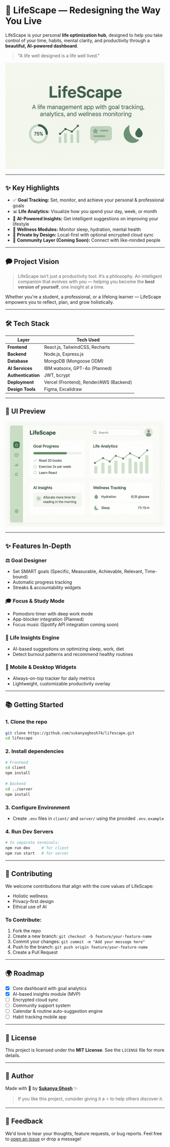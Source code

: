 # 🌿 LifeScape — Redesigning the Way You Live

LifeScape is your personal **life optimization hub**, designed to help you take control of your time, habits, mental clarity, and productivity through a **beautiful, AI-powered dashboard**.

> "A life well designed is a life well lived."

![lifescape\_banner](assets/lifescape-banner.png) <!-- Placeholder: Add a project banner here -->

---

## ✨ Key Highlights

* ✅ **Goal Tracking:** Set, monitor, and achieve your personal & professional goals
* 📊 **Life Analytics:** Visualize how you spend your day, week, or month
* 🧠 **AI-Powered Insights:** Get intelligent suggestions on improving your lifestyle
* 🌙 **Wellness Modules:** Monitor sleep, hydration, mental health
* 🔐 **Private by Design:** Local-first with optional encrypted cloud sync
* 👥 **Community Layer (Coming Soon):** Connect with like-minded people

---

## 🗭️ Project Vision

> LifeScape isn’t just a productivity tool. It’s a philosophy.
> An intelligent companion that evolves with you — helping you become the **best version of yourself**, one insight at a time.

Whether you're a student, a professional, or a lifelong learner — LifeScape empowers you to reflect, plan, and grow holistically.

---

## 🛠️ Tech Stack

| Layer              | Tech Used                               |
| ------------------ | --------------------------------------- |
| **Frontend**       | React.js, TailwindCSS, Recharts         |
| **Backend**        | Node.js, Express.js                     |
| **Database**       | MongoDB (Mongoose ODM)                  |
| **AI Services**    | IBM watsonx, GPT-4o (Planned)           |
| **Authentication** | JWT, bcrypt                             |
| **Deployment**     | Vercel (Frontend), Render/AWS (Backend) |
| **Design Tools**   | Figma, Excalidraw                       |

---

## 📸 UI Preview

<!-- Replace with actual screenshots or gifs -->

<p align="center">
  <img src="assets/dashboard_ui.png" alt="Dashboard UI Preview" width="700"/>
</p>

---

## ✨ Features In-Depth

### ⚖️ Goal Designer

* Set SMART goals (Specific, Measurable, Achievable, Relevant, Time-bound)
* Automatic progress tracking
* Streaks & accountability widgets

### 🎓 Focus & Study Mode

* Pomodoro timer with deep work mode
* App-blocker integration (Planned)
* Focus music (Spotify API integration coming soon)

### 🤔 Life Insights Engine

* AI-based suggestions on optimizing sleep, work, diet
* Detect burnout patterns and recommend healthy routines

### 📱 Mobile & Desktop Widgets

* Always-on-top tracker for daily metrics
* Lightweight, customizable productivity overlay

---

## 📚 Getting Started

### 1. Clone the repo

```bash
git clone https://github.com/sukanyaghosh74/lifescape.git
cd lifescape
```

### 2. Install dependencies

```bash
# Frontend
cd client
npm install

# Backend
cd ../server
npm install
```

### 3. Configure Environment

* Create `.env` files in `client/` and `server/` using the provided `.env.example`

### 4. Run Dev Servers

```bash
# In separate terminals:
npm run dev     # for client
npm run start   # for server
```

---

## 🌟 Contributing

We welcome contributions that align with the core values of LifeScape:

* Holistic wellness
* Privacy-first design
* Ethical use of AI

### To Contribute:

1. Fork the repo
2. Create a new branch: `git checkout -b feature/your-feature-name`
3. Commit your changes: `git commit -m "Add your message here"`
4. Push to the branch: `git push origin feature/your-feature-name`
5. Create a Pull Request

---

## 🌍 Roadmap

* [x] Core dashboard with goal analytics
* [x] AI-based insights module (MVP)
* [ ] Encrypted cloud sync
* [ ] Community support system
* [ ] Calendar & routine auto-suggestion engine
* [ ] Habit tracking mobile app

---

## 💼 License

This project is licensed under the **MIT License**. See the `LICENSE` file for more details.

---

## 👤 Author

Made with 🩷 by [**Sukanya Ghosh**](https://github.com/sukanyaghosh74) ✨

> If you like this project, consider giving it a ⭐ to help others discover it.

---

## 📢 Feedback

We'd love to hear your thoughts, feature requests, or bug reports. Feel free to [open an issue](https://github.com/sukanyaghosh74/lifescape/issues) or drop a message!

